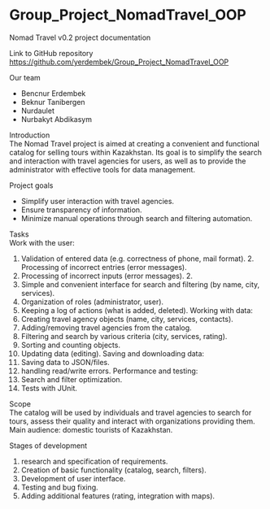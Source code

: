 # Group_Project_NomadTravel_OOP
Nomad Travel v0.2 project documentation

Link to GitHub repository
https://github.com/yerdembek/Group_Project_NomadTravel_OOP

Our team
- Bencnur Erdembek
- Beknur Tanibergen
- Nurdaulet
- Nurbakyt Abdikasym

Introduction  
The Nomad Travel project is aimed at creating a convenient and functional catalog for selling tours within Kazakhstan. Its goal is to simplify the search and interaction with travel agencies for users, as well as to provide the administrator with effective tools for data management. 

Project goals
- Simplify user interaction with travel agencies.
- Ensure transparency of information.
- Minimize manual operations through search and filtering automation.

Tasks  
Work with the user:
1.	Validation of entered data (e.g. correctness of phone, mail format). 2. Processing of incorrect entries (error messages).
2. Processing of incorrect inputs (error messages). 2.
3.	Simple and convenient interface for search and filtering (by name, city, services).
4. Organization of roles (administrator, user).
5.	Keeping a log of actions (what is added, deleted).
Working with data:
1.	Creating travel agency objects (name, city, services, contacts).
2.	Adding/removing travel agencies from the catalog.
3.	Filtering and search by various criteria (city, services, rating).
4.	Sorting and counting objects.
5.	Updating data (editing).
Saving and downloading data:
1.	Saving data to JSON/files.
2. handling read/write errors.
Performance and testing:
1. Search and filter optimization.
2. Tests with JUnit.

Scope  
The catalog will be used by individuals and travel agencies to search for tours, assess their quality and interact with organizations providing them. Main audience: domestic tourists of Kazakhstan.

Stages of development
1. research and specification of requirements.
2.	Creation of basic functionality (catalog, search, filters).
3.	Development of user interface.
4. Testing and bug fixing.
5.	Adding additional features (rating, integration with maps).

